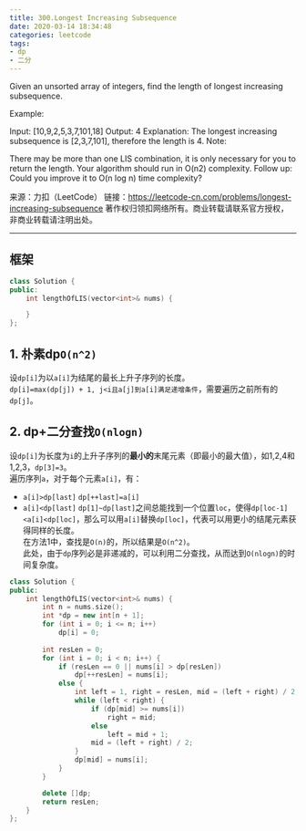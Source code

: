 ```yaml
---
title: 300.Longest Increasing Subsequence
date: 2020-03-14 18:34:48
categories: leetcode
tags: 
- dp
- 二分
---
```

Given an unsorted array of integers, find the length of longest increasing subsequence.

Example:

Input: [10,9,2,5,3,7,101,18]
Output: 4 
Explanation: The longest increasing subsequence is [2,3,7,101], therefore the length is 4. 
Note:

There may be more than one LIS combination, it is only necessary for you to return the length.
Your algorithm should run in O(n2) complexity.
Follow up: Could you improve it to O(n log n) time complexity?

来源：力扣（LeetCode）
链接：https://leetcode-cn.com/problems/longest-increasing-subsequence
著作权归领扣网络所有。商业转载请联系官方授权，非商业转载请注明出处。
________________________

## 框架
```cpp
class Solution {
public:
    int lengthOfLIS(vector<int>& nums) {

    }
};
```

## 1. 朴素dp`O(n^2)`
设`dp[i]`为以`a[i]`为结尾的最长上升子序列的长度。  
`dp[i]=max(dp[j]) + 1, j<i且a[j]到a[i]满足递增条件`，需要遍历之前所有的`dp[j]`。  

## 2. dp+二分查找`O(nlogn)`
设`dp[i]`为长度为`i`的上升子序列的**最小的**末尾元素（即最小的最大值），如1,2,4和1,2,3，`dp[3]=3`。  
遍历序列`a`，对于每个元素`a[i]`，有：  
- `a[i]>dp[last]`
  `dp[++last]=a[i]`  
- `a[i]<dp[last]`
  `dp[1]~dp[last]`之间总能找到一个位置`loc`，使得`dp[loc-1]<a[i]<dp[loc]`，那么可以用`a[i]`替换`dp[loc]`，代表可以用更小的结尾元素获得同样的长度。  
  在方法1中，查找是`O(n)`的，所以结果是`O(n^2)`。  
  此处，由于`dp`序列必是非递减的，可以利用二分查找，从而达到`O(nlogn)`的时间复杂度。  
  
```cpp
class Solution {
public:
    int lengthOfLIS(vector<int>& nums) {
        int n = nums.size();
        int *dp = new int[n + 1];
        for (int i = 0; i <= n; i++)
            dp[i] = 0;
        
        int resLen = 0;
        for (int i = 0; i < n; i++) {
            if (resLen == 0 || nums[i] > dp[resLen])
                dp[++resLen] = nums[i];
            else {
                int left = 1, right = resLen, mid = (left + right) / 2;
                while (left < right) {
                    if (dp[mid] >= nums[i])
                        right = mid;
                    else
                        left = mid + 1;
                    mid = (left + right) / 2;
                }
                dp[mid] = nums[i];
            }
        }

        delete []dp;
        return resLen;
    }
};
```